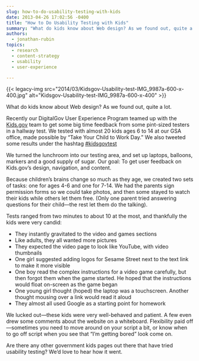 ```yaml
---
slug: how-to-do-usability-testing-with-kids
date: 2013-04-26 17:02:56 -0400
title: "How to Do Usability Testing with Kids"
summary: "What do kids know about Web design? As we found out, quite a lot. Recently our DigitalGov User Experience Program teamed up with the Kids.gov team to get some big time feedback from some pint-sized testers."
authors:
  - jonathan-rubin
topics:
  - research
  - content-strategy
  - usability
  - user-experience

---
```


{{< legacy-img src="2014/03/Kidsgov-Usability-test-IMG_9987a-600-x-400.jpg" alt="Kidsgov-Usability-test-IMG_9987a-600-x-400" >}}

What do kids know about Web design? As we found out, quite a lot.

Recently our DigitalGov User Experience Program teamed up with the [Kids.gov](http://www.kids.gov/) team to get some big time feedback from some pint-sized testers in a hallway test. We tested with almost 20 kids ages 6 to 14 at our GSA office, made possible by “Take Your Child to Work Day.” We also tweeted some results under the hashtag [#kidsgovtest](https://twitter.com/search?q=kidsgovtest&src=typd "kidsgovtest")

We turned the lunchroom into our testing area, and set up laptops, balloons, markers and a good supply of sugar. Our goal: To get user feedback on Kids.gov’s design, navigation, and content.

Because children’s brains change so much as they age, we created two sets of tasks: one for ages 4-6 and one for 7-14. We had the parents sign permission forms so we could take photos, and then some stayed to watch their kids while others let them free. (Only one parent tried answering questions for their child—the rest let them do the talking).

Tests ranged from two minutes to about 10 at the most, and thankfully the kids were very candid:

* They instantly gravitated to the video and games sections
* Like adults, they all wanted more pictures
* They expected the video page to look like YouTube, with video thumbnails
* One girl suggested adding logos for Sesame Street next to the text link to make it more visible
* One boy read the complex instructions for a video game carefully, but then forgot them when the game started. He hoped that the instructions would float on-screen as the game began
* One young girl thought (hoped) the laptop was a touchscreen. Another thought mousing over a link would read it aloud
* They almost all used Google as a starting point for homework

We lucked out—these kids were very well-behaved and patient. A few even drew some comments about the website on a whiteboard. Flexibility paid off—sometimes you need to move around on your script a bit, or know when to go off script when you see that “I’m getting bored” look come on.

Are there any other government kids pages out there that have tried usability testing? We’d love to hear how it went.
